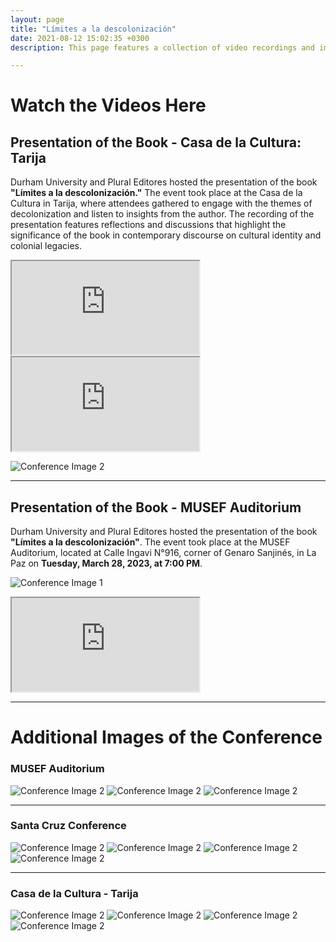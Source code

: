 ```yaml
---
layout: page
title: "Límites a la descolonización"
date: 2021-08-12 15:02:35 +0300
description: This page features a collection of video recordings and images from the book's presentations held in various locations, including Tarija, La Paz, and Santa Cruz. These events brought together scholars, community leaders, and the public to explore crucial themes related to decolonization, cultural identity, and the enduring legacies of colonialism. Through insightful discussions and reflections shared during these gatherings, attendees engaged with the book's central arguments and contributed to the ongoing discourse on indigenous rights and territorial politics in Bolivia. We invite you to watch the videos of these significant presentations and delve deeper into the conversations that are shaping contemporary understandings of decolonization.

---
```



# Watch the Videos Here

## Presentation of the Book - Casa de la Cultura: Tarija

Durham University and Plural Editores hosted the presentation of the book **"Límites a la descolonización."** The event took place at the Casa de la Cultura in Tarija, where attendees gathered to engage with the themes of decolonization and listen to insights from the author. The recording of the presentation features reflections and discussions that highlight the significance of the book in contemporary discourse on cultural identity and colonial legacies.

<div class="fb-video-wrapper">
  <iframe src="https://www.facebook.com/plugins/video.php?href=https://fb.watch/uTU1sG6Fdl/" 
          allow="autoplay; clipboard-write; encrypted-media; picture-in-picture; web-share" 
          allowfullscreen></iframe>
</div>

<div class="fb-video-wrapper">
  <iframe src="https://www.facebook.com/plugins/video.php?href=https://fb.watch/uTU1sG6Fdl/" 
          allow="autoplay; clipboard-write; encrypted-media; picture-in-picture; web-share" 
          allowfullscreen></iframe>
</div>


![Conference Image 2](/images/Límites/tarija.jpg) <!-- Image 3 -->

---

## Presentation of the Book - MUSEF Auditorium
Durham University and Plural Editores hosted the presentation of the book **"Límites a la descolonización"**. The event took place at the MUSEF Auditorium, located at Calle Ingavi N°916, corner of Genaro Sanjinés, in La Paz on **Tuesday, March 28, 2023, at 7:00 PM**.

![Conference Image 1](/images/Límites/conference1.jpg) <!-- Image 2 -->

<div class="fb-video-wrapper">
  <iframe src="https://www.facebook.com/plugins/video.php?href=https://fb.watch/uTU8zz08FT/" 
          allow="autoplay; clipboard-write; encrypted-media; picture-in-picture; web-share" 
          allowfullscreen></iframe>
</div>

---

# Additional Images of the Conference

### MUSEF Auditorium 
![Conference Image 2](/images/Límites/conference.jpg) <!-- Image 3 -->
![Conference Image 2](/images/Límites/audience.jpg) <!-- Image 3 -->
![Conference Image 2](/images/Límites/musef.jpg) <!-- Image 3 -->

---

### Santa Cruz Conference

![Conference Image 2](/images/Límites/santa.jpg) <!-- Image 3 -->
![Conference Image 2](/images/Límites/santa1.jpg) <!-- Image 3 -->
![Conference Image 2](/images/Límites/santa3.jpg) <!-- Image 3 -->
![Conference Image 2](/images/Límites/santa4.jpg) <!-- Image 3 -->

---

### Casa de la Cultura - Tarija

![Conference Image 2](/images/Límites/tarija1.jpg) <!-- Image 3 -->
![Conference Image 2](/images/Límites/tarija2.jpg) <!-- Image 3 -->
![Conference Image 2](/images/Límites/tarija3.jpg) <!-- Image 3 -->
![Conference Image 2](/images/Límites/tarija4.jpg) <!-- Image 3 -->
